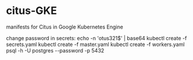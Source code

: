 # citus-GKE
manifests for Citus in Google Kubernetes Engine

change password in secrets:
echo -n 'otus321$' | base64
kubectl create -f secrets.yaml
kubectl create -f master.yaml
kubectl create -f workers.yaml
psql -h <load balancer ip> -U postgres --password -p 5432
